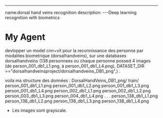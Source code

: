 ---
name:dorsal hand veins recognition
description:
---Deep learning recognition with biometrics
# My Agent

devlopper un model cnn+vit pour la reconnissance des personne par modalites biometrique (dorsalhandveins), sur une databases dorsalhandveins (138 personnees ou chaque personne possed 4 images (de person_001_db1_L1.png, à person_001_db1_L4.png), DATASET_DIR =="dorsalhandveinsproject/dorsalhandveins_DB1_png",) .

voila ma structure des données :
     DorsalHandVeins_DB1_png/
       train/
         person_001_db1_L1.png
         person_001_db1_L2.png
         person_001_db1_L3.png
         person_001_db1_L4.png
         person_002_db1_L1.png
         person_002_db1_L2.png
         person_003_db1_L3.png
         person_004_db1_L4.png
       .
       .
       .
        person_138_db1_L1.png
        person_138_db1_L2.png
        person_138_db1_L3.png
        person_138_db1_L4.png
   - Les images sont  grayscale. 

